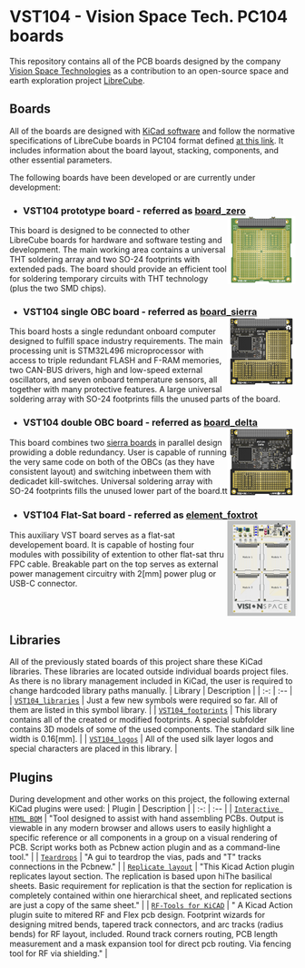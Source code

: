 # VST104 - Vision Space Tech. PC104 boards
This repository contains all of the PCB boards designed by the company [Vision Space Technologies](https://www.visionspace.com/) as a contribution to an open-source space and earth exploration project [LibreCube](https://librecube.org/). 

## Boards
All of the boards are designed with [KiCad software](https://kicad-pcb.org/) and follow the normative specifications of LibreCube boards in PC104 format defined [at this link](https://wiki.librecube.org/index.php?title=LibreCube_Board_Specification). It includes information about the board layout, stacking, components, and other essential parameters.

The following boards have been developed or are currently under development:

- ### VST104 prototype board - referred as [board_zero](./board_zero) <img align="right" src="./board_zero/gallery/top.png" width=25%/>
This board is designed to be connected to other LibreCube boards for hardware and software testing and development. The main working area contains a universal THT soldering array and two SO-24 footprints with extended pads. The board should provide an efficient tool for soldering temporary circuits with THT technology (plus the two SMD chips).
<br clear="right"/>

- ### VST104 single OBC board - referred as [board_sierra](./board_sierra) <img align="right" src="./board_sierra/gallery/top.png" width=25%/>
This board hosts a single redundant onboard computer designed to fulfill space industry requirements. The main processing unit is STM32L496 microprocessor with access to triple redundant FLASH and F-RAM memories, two CAN-BUS drivers, high and low-speed external oscillators, and seven onboard temperature sensors, all together with many protective features. A large universal soldering array with SO-24 footprints fills the unused parts of the board.
<br clear="right"/>

- ### VST104 double OBC board - referred as [board_delta](./board_delta) <img align="right" src="./board_delta/gallery/top.png" width=25%/>
This board combines two [sierra boards](./board_delta) in parallel design prowiding a doble redundancy. User is capable of running the very same code on both of the OBCs (as they have consistent layout) and switching inbetween them with dedicadet kill-switches. Universal soldering array with SO-24 footprints fills the unused lower part of the board.tt
<br clear="right"/>

- ### VST104 Flat-Sat board - referred as [element_foxtrot](./element_foxtrot) <img align="right" src="./element_foxtrot/gallery/top.png" width=25%/>
This auxiliary VST board serves as a flat-sat developement board.  It is capable of hosting four modules with possibility of extention to other flat-sat thru FPC cable. Breakable part on the top serves as external power management circuitry with 2[mm] power plug or USB-C connector. 
<br clear="right"/>

## Libraries
All of the previously stated boards of this project share these KiCad libraries. These libraries are located outside individual boards project files. As there is no library management included in KiCad, the user is required to change hardcoded library paths manually.
| Library | Description |
| :-: | :-- |
| [`VST104_libraries`](./VST_libraries)  | Just a few new symbols were required so far. All of them are listed in this symbol library. |
| [`VST104_footprints`](./VST_footprints.pretty) |  This library contains all of the created or modified footprints. A special subfolder contains 3D models of some of the used components. The standard silk line width is 0.16[mm]. |
| [`VST104_logos`](./VST_logos.pretty) |  All of the used silk layer logos and special characters are placed in this library. |

## Plugins
During development and other works on this project, the following external KiCad plugins were used:
| Plugin | Description |
| :-: | :-- |
| [`Interactive HTML BOM`](https://github.com/openscopeproject/InteractiveHtmlBom) | "Tool designed to assist with hand assembling PCBs. Output is viewable in any modern browser and allows users to easily highlight a specific reference or all components in a group on a visual rendering of PCB. Script works both as Pcbnew action plugin and as a command-line tool."  |
| [`Teardrops`](https://github.com/NilujePerchut/kicad_scripts/tree/master/teardrops) | "A gui to teardrop the vias, pads and "T" tracks connections in the Pcbnew." |
| [`Replicate layout`](https://github.com/MitjaNemec/Kicad_action_plugins) | "This Kicad Action plugin replicates layout section. The replication is based upon hiThe basilical sheets. Basic requirement for replication is that the section for replication is completely contained within one hierarchical sheet, and replicated sections are just a copy of the same sheet." |
| [`RF-Tools for KiCAD`](https://github.com/easyw/RF-toolsPCBCAD) | " A Kicad Action plugin suite to mitered RF and Flex pcb design. Footprint wizards for designing mitred bends, tapered track connectors, and arc tracks (radius bends) for RF layout, included. Round track corners routing, PCB length measurement and a mask expansion tool for direct pcb routing. Via fencing tool for RF via shielding." |

